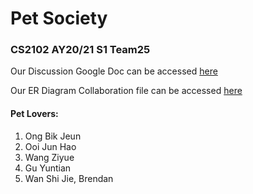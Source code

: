 # Pet Society
### CS2102 AY20/21 S1 Team25
Our Discussion Google Doc can be accessed [here](https://docs.google.com/document/d/1acK87mPLO_fD4mkEMi-ir_6WYjnm-DkAZ3RGyOHrCVM/edit?usp=sharing)

Our ER Diagram Collaboration file can be accessed [here](https://drive.google.com/file/d/1ZVgu4cNqa47faLd0zRygMPlk1xZEOvpa/view?usp=sharing)

#### Pet Lovers:

1. Ong Bik Jeun
2. Ooi Jun Hao
3. Wang Ziyue
4. Gu Yuntian
5. Wan Shi Jie, Brendan
